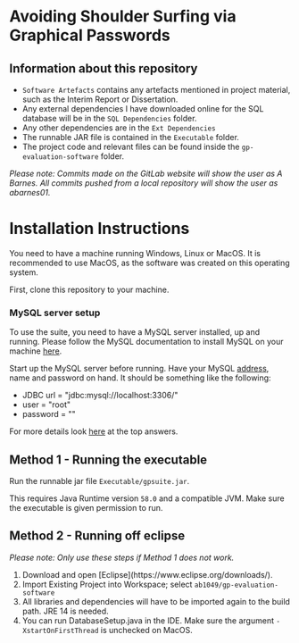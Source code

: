 # Avoiding Shoulder Surfing via Graphical Passwords

## Information about this repository

- <code>Software Artefacts</code> contains any artefacts mentioned in project material, such as the Interim Report or Dissertation.
- Any external dependencies I have downloaded online for the SQL database will be in the <code>SQL Dependencies</code> folder.
- Any other dependencies are in the <code>Ext Dependencies</code>
- The runnable JAR file is contained in the <code>Executable</code> folder.
- The project code and relevant files can be found inside the <code>gp-evaluation-software</code> folder.

_Please note: Commits made on the GitLab website will show the user as A Barnes. All commits pushed from a local repository will show the user as abarnes01._

# Installation Instructions

You need to have a machine running Windows, Linux or MacOS. It is recommended to use MacOS, as the software was created on this operating system.

First, clone this repository to your machine.

### MySQL server setup

To use the suite, you need to have a MySQL server installed, up and running. Please follow the MySQL documentation to install MySQL on your machine [here](https://dev.mysql.com/doc/refman/8.0/en/installing.html).

Start up the MySQL server before running. Have your MySQL [address](https://serverfault.com/questions/129635/how-do-i-find-out-what-my-ip-address-of-my-mysql-host-is), name and password on hand. It should be something like the following:
- JDBC url = "jdbc:mysql://localhost:3306/"
- user = "root"
- password = ""

For more details look [here](https://stackoverflow.com/questions/2839321/connect-java-to-a-mysql-database) at the top answers.

## Method 1 - Running the executable

Run the runnable jar file <code>Executable/gpsuite.jar</code>. 

This requires Java Runtime version <code>58.0</code> and a compatible JVM. Make sure the executable is given permission to run.

## Method 2 - Running off eclipse

_Please note: Only use these steps if Method 1 does not work._

<ol>
  <li>Download and open [Eclipse](https://www.eclipse.org/downloads/).</li>
  <li>Import Existing Project into Workspace; select <code>ab1049/gp-evaluation-software</code></li>
  <li>All libraries and dependencies will have to be imported again to the build path. JRE 14 is needed.</li>
  <li>You can run DatabaseSetup.java in the IDE. Make sure the argument <code>-XstartOnFirstThread</code> is unchecked on MacOS.</li>
</ol>
